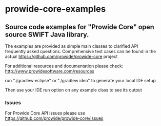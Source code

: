 # prowide-core-examples

## Source code examples for "Prowide Core" open source SWIFT Java library.

The examples are provided as simple main classes to clarified API frequently asked questions.
Comprehensive test cases can be found in the actual https://github.com/prowide/prowide-core project

For additional resources and documentation please check: http://www.prowidesoftware.com/resources

run "./gradlew eclipse" or "./gradlew idea" to generate your local IDE setup

Then use your IDE run option on any example class to see its output

### Issues

For Prowide Core API issues please use https://github.com/prowide/prowide-core/issues
